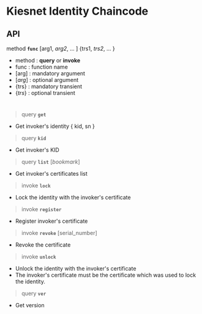 # Kiesnet Identity Chaincode

## API

method __`func`__ [arg1, _arg2_, ... ] {trs1, _trs2_, ... }
- method : __query__ or __invoke__
- func : function name
- [arg] : mandatory argument
- [_arg_] : optional argument
- {trs} : mandatory transient
- {_trs_} : optional transient

#

> query __`get`__
- Get invoker's identity { kid, sn }

> query __`kid`__
- Get invoker's KID

> query __`list`__ [_bookmark_]
- Get invoker's certificates list

> invoke __`lock`__
- Lock the identity with the invoker's certificate

> invoke __`register`__
- Register invoker's certificate

> invoke __`revoke`__ [serial_number]
- Revoke the certificate

> invoke __`unlock`__
- Unlock the identity with the invoker's certificate
- The invoker's certificate must be the certificate which was used to lock the identity.

> query __`ver`__
- Get version
